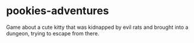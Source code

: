 # pookies-adventures
Game about a cute kitty that was kidnapped by evil rats and brought into a dungeon, trying to escape from there.
